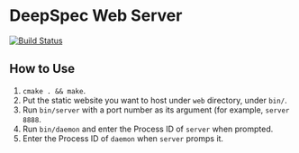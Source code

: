 # DeepSpec Web Server
[![Build Status](https://travis-ci.org/liyishuai/myhttpd.svg?branch=master)](https://travis-ci.org/liyishuai/myhttpd)

How to Use
-------------

1. `cmake . && make`.
2. Put the static website you want to host under `web` directory,
   under `bin/`.
3. Run `bin/server` with a port number as its argument (for example,
   `server 8888`.
4. Run `bin/daemon` and enter the Process ID of `server` when prompted.
5. Enter the Process ID of `daemon` when `server` promps it.
